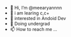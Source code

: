 - 👋 Hi, I’m @meearyannnn
- 👀 i am learing c,c+
- 🌱 interested in Andoid Dev
- 💞️ Doing undergrad
- 📫 How to reach me ...

<!---
meearyannnn/meearyannnn is a ✨ special ✨ repository because its `README.md` (this file) appears on your GitHub profile.
You can click the Preview link to take a look at your changes.
--->
